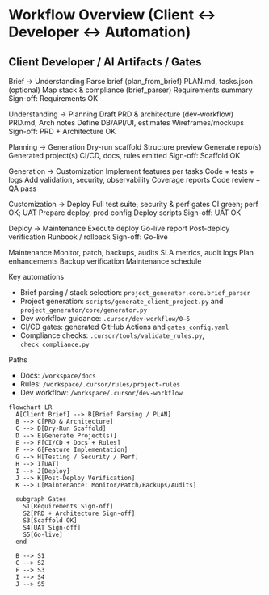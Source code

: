 # Workflow Overview (Client ↔ Developer ↔ Automation)

Client                          Developer / AI                             Artifacts / Gates
---------------------------------------------------------------------------------------------
Brief → Understanding           Parse brief (plan_from_brief)              PLAN.md, tasks.json (optional)
                                Map stack & compliance (brief_parser)      Requirements summary
                                                                            Sign-off: Requirements OK

Understanding → Planning        Draft PRD & architecture (dev-workflow)    PRD.md, Arch notes
                                Define DB/API/UI, estimates                Wireframes/mockups
                                                                            Sign-off: PRD + Architecture OK

Planning → Generation           Dry-run scaffold                           Structure preview
                                Generate repo(s)                           Generated project(s)
                                CI/CD, docs, rules emitted                 Sign-off: Scaffold OK

Generation → Customization      Implement features per tasks               Code + tests + logs
                                Add validation, security, observability    Coverage reports
                                                                            Code review + QA pass

Customization → Deploy          Full test suite, security & perf gates     CI green; perf OK; UAT
                                Prepare deploy, prod config                Deploy scripts
                                                                            Sign-off: UAT OK

Deploy → Maintenance            Execute deploy                             Go-live report
                                Post-deploy verification                   Runbook / rollback
                                                                            Sign-off: Go-live

Maintenance                     Monitor, patch, backups, audits            SLA metrics, audit logs
                                Plan enhancements                          Backup verification
                                                                            Maintenance schedule

Key automations
- Brief parsing / stack selection: `project_generator.core.brief_parser`
- Project generation: `scripts/generate_client_project.py` and `project_generator/core/generator.py`
- Dev workflow guidance: `.cursor/dev-workflow/0–5`
- CI/CD gates: generated GitHub Actions and `gates_config.yaml`
- Compliance checks: `.cursor/tools/validate_rules.py`, `check_compliance.py`

Paths
- Docs: `/workspace/docs`
- Rules: `/workspace/.cursor/rules/project-rules`
- Dev workflow: `/workspace/.cursor/dev-workflow`

```mermaid
flowchart LR
  A[Client Brief] --> B[Brief Parsing / PLAN]
  B --> C[PRD & Architecture]
  C --> D[Dry-Run Scaffold]
  D --> E[Generate Project(s)]
  E --> F[CI/CD + Docs + Rules]
  F --> G[Feature Implementation]
  G --> H[Testing / Security / Perf]
  H --> I[UAT]
  I --> J[Deploy]
  J --> K[Post-Deploy Verification]
  K --> L[Maintenance: Monitor/Patch/Backups/Audits]

  subgraph Gates
    S1[Requirements Sign-off]
    S2[PRD + Architecture Sign-off]
    S3[Scaffold OK]
    S4[UAT Sign-off]
    S5[Go-live]
  end

  B --> S1
  C --> S2
  F --> S3
  I --> S4
  J --> S5
```
